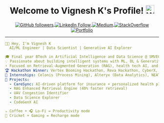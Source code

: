 <!-- Title: Start -->

<h1 align="center">
  Welcome to Vignesh K's Profile!
  <img src="https://media.giphy.com/media/hvRJCLFzcasrR4ia7z/giphy.gif" width="28" alt="Wave! Giphy">
</h1>

<!-- Title: End -->

<!-- Social Badges: Start -->
<p align="center">
<a href="https://github.com/VigneshKrish16" align="center">
  <img alt="GitHub followers" align="center" src="https://img.shields.io/github/followers/VigneshKrish16?logo=github&style=for-the-badge">
</a>
<a href="https://linkedin.com/in/vignesh-k" align="center">
  <img alt="LinkedIn Follow" align="center" src="https://img.shields.io/badge/linkedin-%230077B5.svg?&style=for-the-badge&logo=linkedin&logoColor=white">
</a>
<a href="https://medium.com/@vigneshkrish16" align="center">
  <img alt="Medium" align="center" src="https://img.shields.io/badge/Medium-12100E?style=for-the-badge&logo=medium&logoColor=white">
</a>
<a href="https://stackoverflow.com/users/17222247/vignesh-k" align="center">
  <img alt="StackOverflow" align="center" src="https://img.shields.io/badge/StackOverflow-FE7A16?style=for-the-badge&logo=stackoverflow&logoColor=white">
</a>
<a href="https://vigneshkrish16.github.io/" align="center">
  <img alt="Portfolio" align="center" src="https://img.shields.io/badge/Portfolio-000000?style=for-the-badge&logo=About.me&logoColor=white">
</a>
</p>
<!-- Social Badges: End -->

---

<!-- About: Start -->

```yaml
👋🏻 Hey, I'm Vignesh K
  AI/ML Engineer | Data Scientist | Generative AI Explorer

🎓 Final year BTech in Artificial Intelligence and Data Science @ SMVEC (Graduating 2025)  
💡 Passionate about building intelligent systems with ML, DL & Generative AI  
⚡ Focused on Retrieval-Augmented Generation (RAG), health tech AI, and recommender systems  
🏆 Hackathon Winner: Vertex Booming Hackathon, Reva Hackathon, CyberX, Coding Fest 1.0  
💼 Internships: Celonis (Process Mining), Alteryx (Data Analytics), NEAT (Process Mining)  
🚀 Projects: 
  - CareSync: AI-driven platform for insurance + personalized health plans
  - RAG Enhanced Retrieval Engine (40% faster retrieval)
  - UAV Congestion Identifier
  - Data Science Explorer
  - CodeGenX AI

☕ Coffee + 🎧 Lo-Fi = Productivity mode
🏏 Cricket + Gaming = Recharge mode
